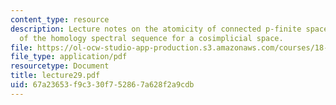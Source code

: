 ```yaml
---
content_type: resource
description: Lecture notes on the atomicity of connected p-finite spaces and the convergence
  of the homology spectral sequence for a cosimplicial space.
file: https://ol-ocw-studio-app-production.s3.amazonaws.com/courses/18-917-topics-in-algebraic-topology-the-sullivan-conjecture-fall-2007/67a23653f9c330f752867a628f2a9cdb_lecture29.pdf
file_type: application/pdf
resourcetype: Document
title: lecture29.pdf
uid: 67a23653-f9c3-30f7-5286-7a628f2a9cdb
---
```

